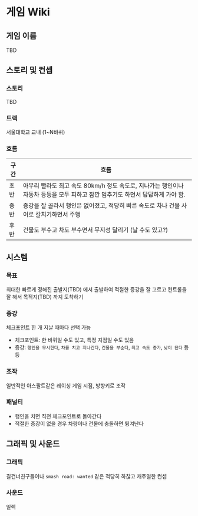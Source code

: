 # 게임 Wiki

## 게임 이름

TBD

## 스토리 및 컨셉

### 스토리

TBD

### 트랙

서울대학교 교내 (1~N바퀴)

### 흐름

| 구간 | 흐름 |
| --- | --- |
| 초반 | 아무리 빨라도 최고 속도 80km/h 정도 속도로, 지나가는 행인이나 자동차 등등을 모두 피하고 잠깐 멈추기도 하면서 답답하게 가야 함. |
| 중반 | 증강을 잘 골라서 행인은 없어졌고, 적당히 빠른 속도로 차나 건물 사이로 칼치기하면서 주행 |
| 후반 | 건물도 부수고 차도 부수면서 무지성 달리기 (날 수도 있고?) |

## 시스템

### 목표

최대한 빠르게 정해진 출발지(TBD) 에서 출발하여 적절한 증강을 잘 고르고 컨트롤을 잘 해서 목적지(TBD) 까지 도착하기

### 증강

체크포인트 한 개 지날 때마다 선택 가능
- 체크포인트: 한 바퀴일 수도 있고, 특정 지점일 수도 있음
- 증강: `행인을 무시한다`, `차를 치고 지나간다`, `건물을 부순다`, `최고 속도 증가`, `낮이 된다` 등등

### 조작

일반적인 아스팔트같은 레이싱 게임 시점, 방향키로 조작

### 패널티

- 행인을 치면 직전 체크포인트로 돌아간다
- 적절한 증강이 없을 경우 차량이나 건물에 충돌하면 튕겨난다

## 그래픽 및 사운드

### 그래픽

길건너친구들이나 `smash road: wanted` 같은 적당히 하찮고 캐주얼한 컨셉

### 사운드

일렉
